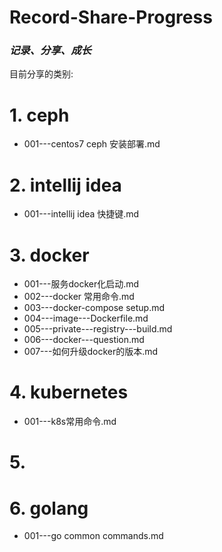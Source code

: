 # Record-Share-Progress
### **_记录、分享、成长_**
目前分享的类别:  
# 1. ceph 
- 001---centos7 ceph 安装部署.md

# 2. intellij idea 
- 001---intellij idea 快捷键.md  

# 3. docker  
- 001---服务docker化启动.md  
- 002---docker 常用命令.md 
- 003---docker-compose setup.md
- 004---image---Dockerfile.md 
- 005---private---registry---build.md
- 006---docker---question.md
- 007---如何升级docker的版本.md


# 4. kubernetes 
- 001---k8s常用命令.md   

# 5. 

# 6. golang  
- 001---go common commands.md  
